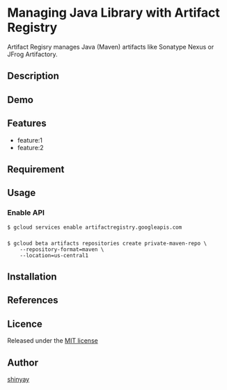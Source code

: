 # Managing Java Library with Artifact Registry

Artifact Regisry manages Java (Maven) artifacts like Sonatype Nexus or JFrog Artifactory.

## Description

## Demo

## Features

- feature:1
- feature:2

## Requirement

## Usage
### Enable API
```
$ gcloud services enable artifactregistry.googleapis.com
```

###
```
$ gcloud beta artifacts repositories create private-maven-repo \
    --repository-format=maven \
    --location=us-central1
```

## Installation

## References

## Licence

Released under the [MIT license](https://gist.githubusercontent.com/shinyay/56e54ee4c0e22db8211e05e70a63247e/raw/34c6fdd50d54aa8e23560c296424aeb61599aa71/LICENSE)

## Author

[shinyay](https://github.com/shinyay)
